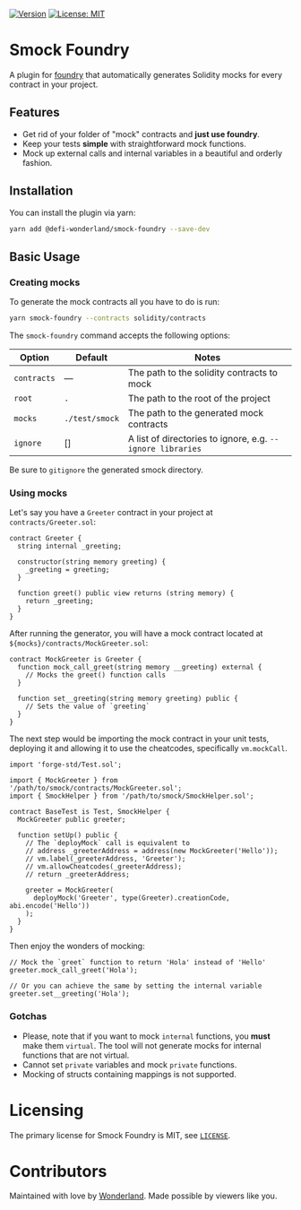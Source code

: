 [![Version](https://img.shields.io/npm/v/@defi-wonderland/smock-foundry?label=Version)](https://www.npmjs.com/package/@defi-wonderland/smock-foundry)
[![License: MIT](https://img.shields.io/badge/License-MIT-blue.svg)](https://github.com/defi-wonderland/smock-foundry/blob/dev/LICENSE)

# Smock Foundry

A plugin for [foundry](https://github.com/foundry-rs/foundry) that automatically generates Solidity mocks for every contract in your project.

## Features

- Get rid of your folder of "mock" contracts and **just use
  foundry**.
- Keep your tests **simple** with straightforward mock functions.
- Mock up external calls and internal variables in a beautiful and orderly fashion.

## Installation

You can install the plugin via yarn:

```bash
yarn add @defi-wonderland/smock-foundry --save-dev
```

## Basic Usage

### Creating mocks

To generate the mock contracts all you have to do is run:

```bash
yarn smock-foundry --contracts solidity/contracts
```

The `smock-foundry` command accepts the following options:

| Option      | Default        | Notes                                                      |
| ----------- | -------------- | ---------------------------------------------------------- |
| `contracts` | —              | The path to the solidity contracts to mock                 |
| `root`      | `.`            | The path to the root of the project                        |
| `mocks `    | `./test/smock` | The path to the generated mock contracts                   |
| `ignore`    | []             | A list of directories to ignore, e.g. `--ignore libraries` |

Be sure to `gitignore` the generated smock directory.

### Using mocks

Let's say you have a `Greeter` contract in your project at `contracts/Greeter.sol`:

```solidity
contract Greeter {
  string internal _greeting;

  constructor(string memory greeting) {
    _greeting = greeting;
  }

  function greet() public view returns (string memory) {
    return _greeting;
  }
}
```

After running the generator, you will have a mock contract located at `${mocks}/contracts/MockGreeter.sol`:

```solidity
contract MockGreeter is Greeter {
  function mock_call_greet(string memory __greeting) external {
    // Mocks the greet() function calls
  }

  function set__greeting(string memory greeting) public {
    // Sets the value of `greeting`
  }
}
```

The next step would be importing the mock contract in your unit tests, deploying it and allowing it to use the cheatcodes, specifically `vm.mockCall`.

```solidity
import 'forge-std/Test.sol';

import { MockGreeter } from '/path/to/smock/contracts/MockGreeter.sol';
import { SmockHelper } from '/path/to/smock/SmockHelper.sol';

contract BaseTest is Test, SmockHelper {
  MockGreeter public greeter;

  function setUp() public {
    // The `deployMock` call is equivalent to
    // address _greeterAddress = address(new MockGreeter('Hello'));
    // vm.label(_greeterAddress, 'Greeter');
    // vm.allowCheatcodes(_greeterAddress);
    // return _greeterAddress;

    greeter = MockGreeter(
      deployMock('Greeter', type(Greeter).creationCode, abi.encode('Hello'))
    );
  }
}
```

Then enjoy the wonders of mocking:

```solidity
// Mock the `greet` function to return 'Hola' instead of 'Hello'
greeter.mock_call_greet('Hola');

// Or you can achieve the same by setting the internal variable
greeter.set__greeting('Hola');
```

### Gotchas

- Please, note that if you want to mock `internal` functions, you **must** make them `virtual`. The tool will not generate mocks for internal functions that are not virtual.
- Cannot set `private` variables and mock `private` functions.
- Mocking of structs containing mappings is not supported.

# Licensing

The primary license for Smock Foundry is MIT, see [`LICENSE`](./LICENSE).

# Contributors

Maintained with love by [Wonderland](https://defi.sucks). Made possible by viewers like you.

